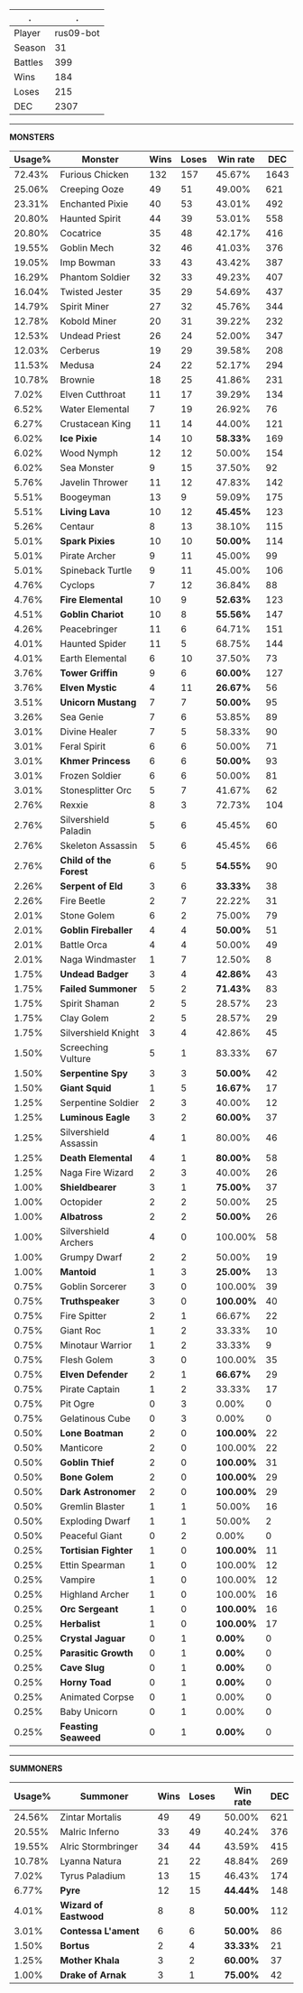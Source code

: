 .|.
|-|-
Player|rus09-bot
Season|31
Battles|399
Wins|184
Loses|215
DEC|2307

---
**MONSTERS**

Usage%|Monster|Wins|Loses|Win rate|DEC|
-|-|-|-|-|-|
72.43%|Furious Chicken|132|157|45.67%|1643|
25.06%|Creeping Ooze|49|51|49.00%|621|
23.31%|Enchanted Pixie|40|53|43.01%|492|
20.80%|Haunted Spirit|44|39|53.01%|558|
20.80%|Cocatrice|35|48|42.17%|416|
19.55%|Goblin Mech|32|46|41.03%|376|
19.05%|Imp Bowman|33|43|43.42%|387|
16.29%|Phantom Soldier|32|33|49.23%|407|
16.04%|Twisted Jester|35|29|54.69%|437|
14.79%|Spirit Miner|27|32|45.76%|344|
12.78%|Kobold Miner|20|31|39.22%|232|
12.53%|Undead Priest|26|24|52.00%|347|
12.03%|Cerberus|19|29|39.58%|208|
11.53%|Medusa|24|22|52.17%|294|
10.78%|Brownie|18|25|41.86%|231|
7.02%|Elven Cutthroat|11|17|39.29%|134|
6.52%|Water Elemental|7|19|26.92%|76|
6.27%|Crustacean King|11|14|44.00%|121|
6.02%|**Ice Pixie**|14|10|**58.33%**|169|
6.02%|Wood Nymph|12|12|50.00%|154|
6.02%|Sea Monster|9|15|37.50%|92|
5.76%|Javelin Thrower|11|12|47.83%|142|
5.51%|Boogeyman|13|9|59.09%|175|
5.51%|**Living Lava**|10|12|**45.45%**|123|
5.26%|Centaur|8|13|38.10%|115|
5.01%|**Spark Pixies**|10|10|**50.00%**|114|
5.01%|Pirate Archer|9|11|45.00%|99|
5.01%|Spineback Turtle|9|11|45.00%|106|
4.76%|Cyclops|7|12|36.84%|88|
4.76%|**Fire Elemental**|10|9|**52.63%**|123|
4.51%|**Goblin Chariot**|10|8|**55.56%**|147|
4.26%|Peacebringer|11|6|64.71%|151|
4.01%|Haunted Spider|11|5|68.75%|144|
4.01%|Earth Elemental|6|10|37.50%|73|
3.76%|**Tower Griffin**|9|6|**60.00%**|127|
3.76%|**Elven Mystic**|4|11|**26.67%**|56|
3.51%|**Unicorn Mustang**|7|7|**50.00%**|95|
3.26%|Sea Genie|7|6|53.85%|89|
3.01%|Divine Healer|7|5|58.33%|90|
3.01%|Feral Spirit|6|6|50.00%|71|
3.01%|**Khmer Princess**|6|6|**50.00%**|93|
3.01%|Frozen Soldier|6|6|50.00%|81|
3.01%|Stonesplitter Orc|5|7|41.67%|62|
2.76%|Rexxie|8|3|72.73%|104|
2.76%|Silvershield Paladin|5|6|45.45%|60|
2.76%|Skeleton Assassin|5|6|45.45%|66|
2.76%|**Child of the Forest**|6|5|**54.55%**|90|
2.26%|**Serpent of Eld**|3|6|**33.33%**|38|
2.26%|Fire Beetle|2|7|22.22%|31|
2.01%|Stone Golem|6|2|75.00%|79|
2.01%|**Goblin Fireballer**|4|4|**50.00%**|51|
2.01%|Battle Orca|4|4|50.00%|49|
2.01%|Naga Windmaster|1|7|12.50%|8|
1.75%|**Undead Badger**|3|4|**42.86%**|43|
1.75%|**Failed Summoner**|5|2|**71.43%**|83|
1.75%|Spirit Shaman|2|5|28.57%|23|
1.75%|Clay Golem|2|5|28.57%|29|
1.75%|Silvershield Knight|3|4|42.86%|45|
1.50%|Screeching Vulture|5|1|83.33%|67|
1.50%|**Serpentine Spy**|3|3|**50.00%**|42|
1.50%|**Giant Squid**|1|5|**16.67%**|17|
1.25%|Serpentine Soldier|2|3|40.00%|12|
1.25%|**Luminous Eagle**|3|2|**60.00%**|37|
1.25%|Silvershield Assassin|4|1|80.00%|46|
1.25%|**Death Elemental**|4|1|**80.00%**|58|
1.25%|Naga Fire Wizard|2|3|40.00%|26|
1.00%|**Shieldbearer**|3|1|**75.00%**|37|
1.00%|Octopider|2|2|50.00%|25|
1.00%|**Albatross**|2|2|**50.00%**|26|
1.00%|Silvershield Archers|4|0|100.00%|58|
1.00%|Grumpy Dwarf|2|2|50.00%|19|
1.00%|**Mantoid**|1|3|**25.00%**|13|
0.75%|Goblin Sorcerer|3|0|100.00%|39|
0.75%|**Truthspeaker**|3|0|**100.00%**|40|
0.75%|Fire Spitter|2|1|66.67%|22|
0.75%|Giant Roc|1|2|33.33%|10|
0.75%|Minotaur Warrior|1|2|33.33%|9|
0.75%|Flesh Golem|3|0|100.00%|35|
0.75%|**Elven Defender**|2|1|**66.67%**|29|
0.75%|Pirate Captain|1|2|33.33%|17|
0.75%|Pit Ogre|0|3|0.00%|0|
0.75%|Gelatinous Cube|0|3|0.00%|0|
0.50%|**Lone Boatman**|2|0|**100.00%**|22|
0.50%|Manticore|2|0|100.00%|22|
0.50%|**Goblin Thief**|2|0|**100.00%**|31|
0.50%|**Bone Golem**|2|0|**100.00%**|29|
0.50%|**Dark Astronomer**|2|0|**100.00%**|29|
0.50%|Gremlin Blaster|1|1|50.00%|16|
0.50%|Exploding Dwarf|1|1|50.00%|2|
0.50%|Peaceful Giant|0|2|0.00%|0|
0.25%|**Tortisian Fighter**|1|0|**100.00%**|11|
0.25%|Ettin Spearman|1|0|100.00%|12|
0.25%|Vampire|1|0|100.00%|12|
0.25%|Highland Archer|1|0|100.00%|16|
0.25%|**Orc Sergeant**|1|0|**100.00%**|16|
0.25%|**Herbalist**|1|0|**100.00%**|17|
0.25%|**Crystal Jaguar**|0|1|**0.00%**|0|
0.25%|**Parasitic Growth**|0|1|**0.00%**|0|
0.25%|**Cave Slug**|0|1|**0.00%**|0|
0.25%|**Horny Toad**|0|1|**0.00%**|0|
0.25%|Animated Corpse|0|1|0.00%|0|
0.25%|Baby Unicorn|0|1|0.00%|0|
0.25%|**Feasting Seaweed**|0|1|**0.00%**|0|

---
**SUMMONERS**

Usage%|Summoner|Wins|Loses|Win rate|DEC|
-|-|-|-|-|-|
24.56%|Zintar Mortalis|49|49|50.00%|621|
20.55%|Malric Inferno|33|49|40.24%|376|
19.55%|Alric Stormbringer|34|44|43.59%|415|
10.78%|Lyanna Natura|21|22|48.84%|269|
7.02%|Tyrus Paladium|13|15|46.43%|174|
6.77%|**Pyre**|12|15|**44.44%**|148|
4.01%|**Wizard of Eastwood**|8|8|**50.00%**|112|
3.01%|**Contessa L'ament**|6|6|**50.00%**|86|
1.50%|**Bortus**|2|4|**33.33%**|21|
1.25%|**Mother Khala**|3|2|**60.00%**|37|
1.00%|**Drake of Arnak**|3|1|**75.00%**|42|
